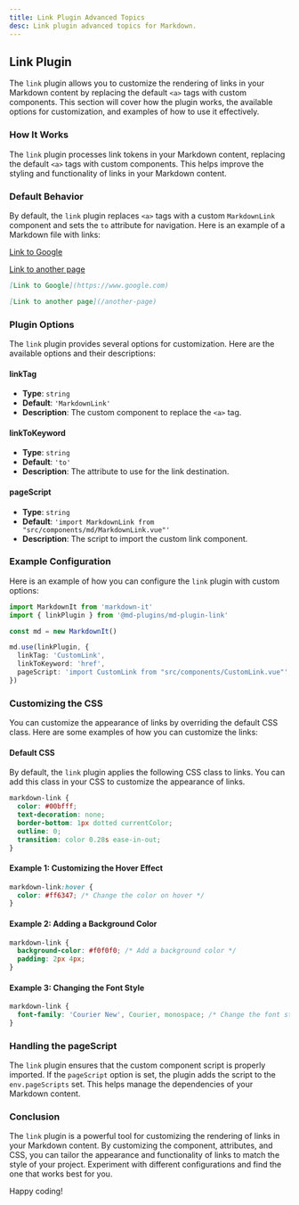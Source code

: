 ```yaml
---
title: Link Plugin Advanced Topics
desc: Link plugin advanced topics for Markdown.
---
```


## Link Plugin

The `link` plugin allows you to customize the rendering of links in your Markdown content by replacing the default `<a>` tags with custom components. This section will cover how the plugin works, the available options for customization, and examples of how to use it effectively.

### How It Works

The `link` plugin processes link tokens in your Markdown content, replacing the default `<a>` tags with custom components. This helps improve the styling and functionality of links in your Markdown content.

### Default Behavior

By default, the `link` plugin replaces `<a>` tags with a custom `MarkdownLink` component and sets the `to` attribute for navigation. Here is an example of a Markdown file with links:

[Link to Google](https://www.google.com)

[Link to another page](/another-page)

```markdown
[Link to Google](https://www.google.com)

[Link to another page](/another-page)
```

### Plugin Options

The `link` plugin provides several options for customization. Here are the available options and their descriptions:

#### linkTag

- **Type**: `string`
- **Default**: `'MarkdownLink'`
- **Description**: The custom component to replace the `<a>` tag.

#### linkToKeyword

- **Type**: `string`
- **Default**: `'to'`
- **Description**: The attribute to use for the link destination.

#### pageScript

- **Type**: `string`
- **Default**: `'import MarkdownLink from "src/components/md/MarkdownLink.vue"'`
- **Description**: The script to import the custom link component.

### Example Configuration

Here is an example of how you can configure the `link` plugin with custom options:

```typescript
import MarkdownIt from 'markdown-it'
import { linkPlugin } from '@md-plugins/md-plugin-link'

const md = new MarkdownIt()

md.use(linkPlugin, {
  linkTag: 'CustomLink',
  linkToKeyword: 'href',
  pageScript: 'import CustomLink from "src/components/CustomLink.vue"',
})
```

### Customizing the CSS

You can customize the appearance of links by overriding the default CSS class. Here are some examples of how you can customize the links:

#### Default CSS

By default, the `link` plugin applies the following CSS class to links. You can add this class in your CSS to customize the appearance of links.

```scss
markdown-link {
  color: #00bfff;
  text-decoration: none;
  border-bottom: 1px dotted currentColor;
  outline: 0;
  transition: color 0.28s ease-in-out;
}
```

#### Example 1: Customizing the Hover Effect

```css
markdown-link:hover {
  color: #ff6347; /* Change the color on hover */
}
```

#### Example 2: Adding a Background Color

```css
markdown-link {
  background-color: #f0f0f0; /* Add a background color */
  padding: 2px 4px;
}
```

#### Example 3: Changing the Font Style

```css
markdown-link {
  font-family: 'Courier New', Courier, monospace; /* Change the font style */
}
```

### Handling the pageScript

The `link` plugin ensures that the custom component script is properly imported. If the `pageScript` option is set, the plugin adds the script to the `env.pageScripts` set. This helps manage the dependencies of your Markdown content.

### Conclusion

The `link` plugin is a powerful tool for customizing the rendering of links in your Markdown content. By customizing the component, attributes, and CSS, you can tailor the appearance and functionality of links to match the style of your project. Experiment with different configurations and find the one that works best for you.

Happy coding!
